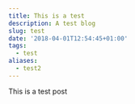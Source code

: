 ```yaml
---
title: This is a test
description: A test blog
slug: test
date: '2018-04-01T12:54:45+01:00'
tags:
  - test
aliases:
  - test2
---
```

This is a test post
